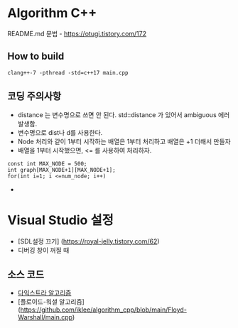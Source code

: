 # Algorithm C++
README.md 문법 - https://otugi.tistory.com/172

## How to build
```
clang++-7 -pthread -std=c++17 main.cpp
```

## 코딩 주의사항
- distance 는 변수명으로 쓰면 안 된다. std::distance 가 있어서 ambiguous 에러 발생함.
- 변수명으로 dist나 d를 사용한다.
- Node 처리와 같이 1부터 시작하는 배열은 1부터 처리하고 배열은 +1 더해서 만들자
- 배열을 1부터 시작했으면, <= 를 사용하여 처리하자.
```
const int MAX_NODE = 500;
int graph[MAX_NODE+1][MAX_NODE+1];
for(int i=1; i <=num_node; i++) 
```
- 

# Visual Studio 설정
- [SDL설정 끄기] (https://royal-jelly.tistory.com/62)
- 디버깅 창이 꺼질 때


## 소스 코드
- [다익스트라 알고리즘](https://github.com/iklee/algorithm_cpp/blob/main/dijkstra/main.cpp)
- [플로이드-워셜 알고리즘] (https://github.com/iklee/algorithm_cpp/blob/main/Floyd-Warshall/main.cpp)
